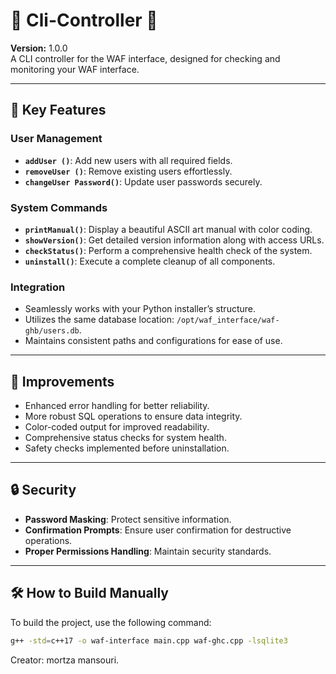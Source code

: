 # 🌟 Cli-Controller 🌟
**Version:** 1.0.0  
A CLI controller for the WAF interface, designed for checking and monitoring your WAF interface.

---

## 🚀 Key Features

### User Management
- **`addUser ()`**: Add new users with all required fields.
- **`removeUser ()`**: Remove existing users effortlessly.
- **`changeUser Password()`**: Update user passwords securely.

### System Commands
- **`printManual()`**: Display a beautiful ASCII art manual with color coding.
- **`showVersion()`**: Get detailed version information along with access URLs.
- **`checkStatus()`**: Perform a comprehensive health check of the system.
- **`uninstall()`**: Execute a complete cleanup of all components.

### Integration
- Seamlessly works with your Python installer’s structure.
- Utilizes the same database location: `/opt/waf_interface/waf-ghb/users.db`.
- Maintains consistent paths and configurations for ease of use.

---

## 🔧 Improvements
- Enhanced error handling for better reliability.
- More robust SQL operations to ensure data integrity.
- Color-coded output for improved readability.
- Comprehensive status checks for system health.
- Safety checks implemented before uninstallation.

---

## 🔒 Security
- **Password Masking**: Protect sensitive information.
- **Confirmation Prompts**: Ensure user confirmation for destructive operations.
- **Proper Permissions Handling**: Maintain security standards.

---

## 🛠️ How to Build Manually
To build the project, use the following command:
```bash
g++ -std=c++17 -o waf-interface main.cpp waf-ghc.cpp -lsqlite3
```

Creator: mortza mansouri.
